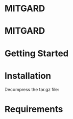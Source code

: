 # MITGARD

MITGARD
=======

Getting Started
=================

# Installation

Decompress the tar.gz file:


# Requirements
